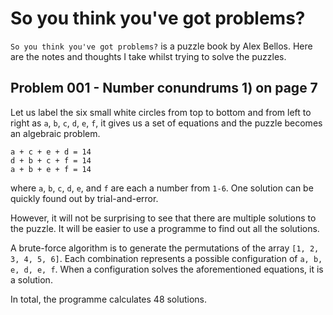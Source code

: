 # So you think you've got problems?

`So you think you've got problems?` is a puzzle book by Alex Bellos. Here are the notes and thoughts I take whilst trying to solve the puzzles.

## Problem 001 - Number conundrums 1) on page 7

Let us label the six small white circles from top to bottom and from left to right as `a`, `b`, `c`, `d`, `e`, `f`, it gives us a set of equations and the puzzle becomes an algebraic problem.

```
a + c + e + d = 14
d + b + c + f = 14
a + b + e + f = 14

```

where `a`, `b`, `c`, `d`, `e`, and `f` are each a number from `1-6`. One solution can be quickly found out by trial-and-error.

However, it will not be surprising to see that there are multiple solutions to the puzzle. It will be easier to use a programme to find out all the solutions.

A brute-force algorithm is to generate the permutations of the array `[1, 2, 3, 4, 5, 6]`. Each combination represents a possible configuration of `a, b, e, d, e, f`. When a configuration solves the aforementioned equations, it is a solution.

In total, the programme calculates 48 solutions.
